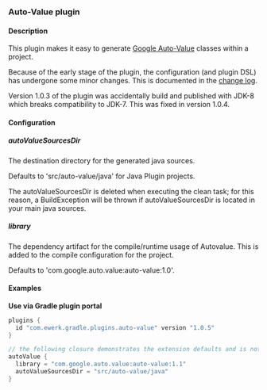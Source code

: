 ### Auto-Value plugin

#### Description

This plugin makes it easy to generate [Google Auto-Value](https://github.com/google/auto/tree/master/value) 
classes within a project.

Because of the early stage of the plugin, the configuration (and plugin DSL) has undergone some
minor changes. This is documented in the [change log](change_log.md).

Version 1.0.3 of the plugin was accidentally build and published with JDK-8 which breaks 
compatibility to JDK-7. This was fixed in version 1.0.4.

#### Configuration

##### autoValueSourcesDir

The destination directory for the generated java sources.

Defaults to 'src/auto-value/java' for Java Plugin projects.

The autoValueSourcesDir is deleted when executing the clean task; for this reason, a BuildException will be thrown if
autoValueSourcesDir is located in your main java sources.

##### library

The dependency artifact for the compile/runtime usage of Autovalue.
This is added to the compile configuration for the project.

Defaults to 'com.google.auto.value:auto-value:1.0'.

#### Examples

__Use via Gradle plugin portal__

```groovy
plugins {
  id "com.ewerk.gradle.plugins.auto-value" version "1.0.5"
}

// the following closure demonstrates the extension defaults and is not necessary
autoValue {
  library = "com.google.auto.value:auto-value:1.1"
  autoValueSourcesDir = "src/auto-value/java"
}
```